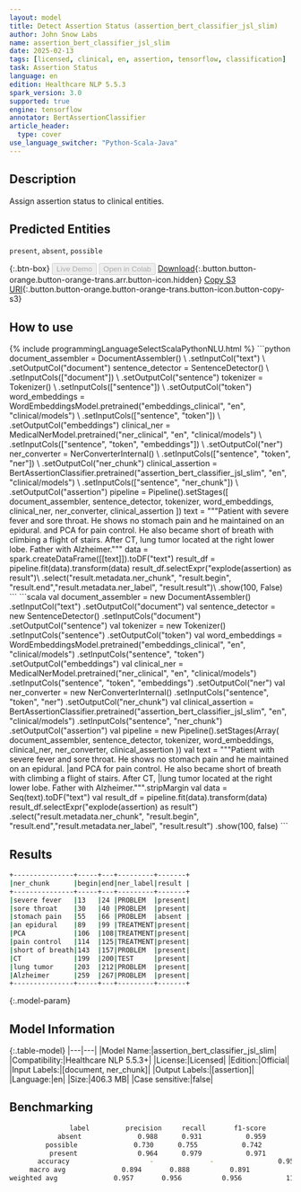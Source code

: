 ```yaml
---
layout: model
title: Detect Assertion Status (assertion_bert_classifier_jsl_slim)
author: John Snow Labs
name: assertion_bert_classifier_jsl_slim
date: 2025-02-13
tags: [licensed, clinical, en, assertion, tensorflow, classification]
task: Assertion Status
language: en
edition: Healthcare NLP 5.5.3
spark_version: 3.0
supported: true
engine: tensorflow
annotator: BertAssertionClassifier
article_header:
  type: cover
use_language_switcher: "Python-Scala-Java"
---
```


## Description

Assign assertion status to clinical entities.

## Predicted Entities

`present`, `absent`, `possible`

{:.btn-box}
<button class="button button-orange" disabled>Live Demo</button>
<button class="button button-orange" disabled>Open in Colab</button>
[Download](https://s3.amazonaws.com/auxdata.johnsnowlabs.com/clinical/models/assertion_bert_classifier_jsl_slim_en_5.5.3_3.0_1739484033697.zip){:.button.button-orange.button-orange-trans.arr.button-icon.hidden}
[Copy S3 URI](s3://auxdata.johnsnowlabs.com/clinical/models/assertion_bert_classifier_jsl_slim_en_5.5.3_3.0_1739484033697.zip){:.button.button-orange.button-orange-trans.button-icon.button-copy-s3}

## How to use



<div class="tabs-box" markdown="1">
{% include programmingLanguageSelectScalaPythonNLU.html %}
```python
document_assembler = DocumentAssembler() \
     .setInputCol("text") \
     .setOutputCol("document")
sentence_detector = SentenceDetector() \
     .setInputCols(["document"]) \
     .setOutputCol("sentence")
tokenizer = Tokenizer() \
     .setInputCols(["sentence"]) \
     .setOutputCol("token")
word_embeddings = WordEmbeddingsModel.pretrained("embeddings_clinical", "en", "clinical/models") \
     .setInputCols(["sentence", "token"]) \
     .setOutputCol("embeddings")
clinical_ner = MedicalNerModel.pretrained("ner_clinical", "en", "clinical/models") \
     .setInputCols(["sentence", "token", "embeddings"]) \
     .setOutputCol("ner")
ner_converter = NerConverterInternal() \
     .setInputCols(["sentence", "token", "ner"]) \
     .setOutputCol("ner_chunk")
clinical_assertion = BertAssertionClassifier.pretrained("assertion_bert_classifier_jsl_slim", "en", "clinical/models") \
     .setInputCols(["sentence", "ner_chunk"]) \
     .setOutputCol("assertion")
pipeline = Pipeline().setStages([
     document_assembler,
     sentence_detector,
     tokenizer,
     word_embeddings,
     clinical_ner,
     ner_converter,
     clinical_assertion
 ])
text = """Patient with severe fever and sore throat. He shows no stomach pain and he maintained on an epidural.
and PCA for pain control. He also became short of breath with climbing a flight of stairs. After CT,
lung tumor located at the right lower lobe. Father with Alzheimer."""
data = spark.createDataFrame([[text]]).toDF("text")
result_df = pipeline.fit(data).transform(data)
result_df.selectExpr("explode(assertion) as result")\
    .select("result.metadata.ner_chunk", "result.begin", "result.end","result.metadata.ner_label", "result.result")\
    .show(100, False)
```
```scala
val document_assembler = new DocumentAssembler()
  .setInputCol("text")
  .setOutputCol("document")
val sentence_detector = new SentenceDetector()
  .setInputCols("document")
  .setOutputCol("sentence")
val tokenizer = new Tokenizer()
  .setInputCols("sentence")
  .setOutputCol("token")
val word_embeddings = WordEmbeddingsModel.pretrained("embeddings_clinical", "en", "clinical/models")
  .setInputCols("sentence", "token")
  .setOutputCol("embeddings")
val clinical_ner = MedicalNerModel.pretrained("ner_clinical", "en", "clinical/models")
  .setInputCols("sentence", "token", "embeddings")
  .setOutputCol("ner")
val ner_converter = new NerConverterInternal()
  .setInputCols("sentence", "token", "ner")
  .setOutputCol("ner_chunk")
val clinical_assertion = BertAssertionClassifier.pretrained("assertion_bert_classifier_jsl_slim", "en", "clinical/models")
  .setInputCols("sentence", "ner_chunk")
  .setOutputCol("assertion")
val pipeline = new Pipeline().setStages(Array(
  document_assembler,
  sentence_detector,
  tokenizer,
  word_embeddings,
  clinical_ner,
  ner_converter,
  clinical_assertion
))
val text = """Patient with severe fever and sore throat. He shows no stomach pain and he maintained on an epidural.
           |and PCA for pain control. He also became short of breath with climbing a flight of stairs. After CT,
           |lung tumor located at the right lower lobe. Father with Alzheimer.""".stripMargin
val data = Seq(text).toDF("text")
val result_df = pipeline.fit(data).transform(data)
result_df.selectExpr("explode(assertion) as result")
  .select("result.metadata.ner_chunk", "result.begin", "result.end","result.metadata.ner_label", "result.result")
  .show(100, false)
```
</div>

## Results

```bash
+---------------+-----+---+---------+-------+
|ner_chunk      |begin|end|ner_label|result |
+---------------+-----+---+---------+-------+
|severe fever   |13   |24 |PROBLEM  |present|
|sore throat    |30   |40 |PROBLEM  |present|
|stomach pain   |55   |66 |PROBLEM  |absent |
|an epidural    |89   |99 |TREATMENT|present|
|PCA            |106  |108|TREATMENT|present|
|pain control   |114  |125|TREATMENT|present|
|short of breath|143  |157|PROBLEM  |present|
|CT             |199  |200|TEST     |present|
|lung tumor     |203  |212|PROBLEM  |present|
|Alzheimer      |259  |267|PROBLEM  |present|
+---------------+-----+---+---------+-------+
```

{:.model-param}
## Model Information

{:.table-model}
|---|---|
|Model Name:|assertion_bert_classifier_jsl_slim|
|Compatibility:|Healthcare NLP 5.5.3+|
|License:|Licensed|
|Edition:|Official|
|Input Labels:|[document, ner_chunk]|
|Output Labels:|[assertion]|
|Language:|en|
|Size:|406.3 MB|
|Case sensitive:|false|

## Benchmarking

```bash
               label         precision     recall       f1-score         support
            absent              0.988      0.931           0.959             2594
         possible              0.730      0.755           0.742               652
          present               0.964      0.979           0.971            8622
       accuracy                    -              -                0.956          11868
     macro avg              0.894       0.888          0.891           11868
weighted avg              0.957       0.956          0.956           11868
```